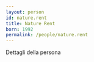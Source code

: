 ```yaml
---
layout: person
id: nature.rent
title: Nature Rent
born: 1992
permalink: /people/nature.rent
---
```


Dettagli della persona 